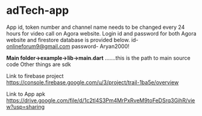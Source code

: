 # adTech-app

App id, token number and channel name needs to be changed every 24 hours for video call on Agora website.
Login id and password for both Agora website and firestore database is provided below.
id- onlineforum9@gmail.com
password- Aryan2000!


**Main folder->example->lib->main.dart** .......this is the path to main source code
Other things are sdk

Link to firebase project
https://console.firebase.google.com/u/3/project/trail-1ba5e/overview

Link to  App apk
https://drive.google.com/file/d/1c2tl4S3Pm4MrPxRveM9toFeDSrq3GihR/view?usp=sharing

